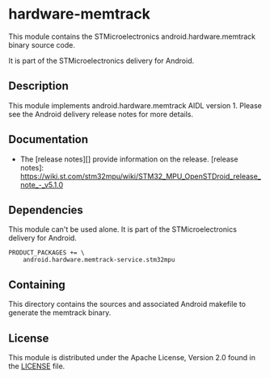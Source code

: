 # hardware-memtrack #

This module contains the STMicroelectronics android.hardware.memtrack binary source code.

It is part of the STMicroelectronics delivery for Android.

## Description ##

This module implements android.hardware.memtrack AIDL version 1.
Please see the Android delivery release notes for more details.

## Documentation ##

* The [release notes][] provide information on the release.
[release notes]: https://wiki.st.com/stm32mpu/wiki/STM32_MPU_OpenSTDroid_release_note_-_v5.1.0

## Dependencies ##

This module can't be used alone. It is part of the STMicroelectronics delivery for Android.

```
PRODUCT_PACKAGES += \
    android.hardware.memtrack-service.stm32mpu
```

## Containing ##

This directory contains the sources and associated Android makefile to generate the memtrack binary.

## License ##

This module is distributed under the Apache License, Version 2.0 found in the [LICENSE](./LICENSE) file.
